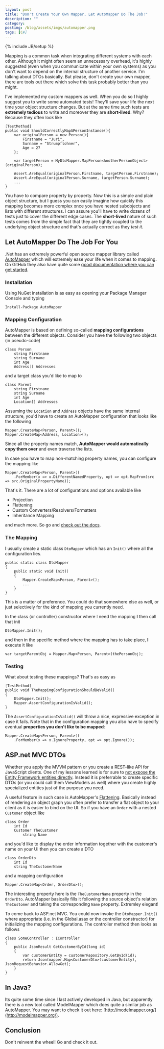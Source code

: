 ```yaml
---
layout: post
title: "Don't Create Your Own Mapper, Let AutoMapper Do The Job!"
description: ""
category: 
postimg: /blog/assets/imgs/automapper.png
tags: [C#]
---
```

{% include JB/setup %}

Mapping is a common task when integrating different systems with each other. Although it might often seem an unnecessary overhead, it's highly suggested (even when you communicate within your own systems) as you don't want to depend on the internal structure of another service. I'm talking about DTOs basically. But please, don't create your own mapper, there are tools out there which solve this task probably better than you might.

I've implemented my custom mappers as well. When you do so I highly suggest you to write some automated tests! They'll save your life the next time your object structure changes. But at the same time such tests are **extremely tedious** to write and moreover they are **short-lived**. Why? Because they often look like

    [TestMethod]
    public void ShouldCorrectlyMapAPersonInstance(){
        var originalPerson = new Person(){
            Firstname = "Juri",
            Surname = "Strumpflohner",
            Age = 27
        };

        var targetPerson = MyDtoMapper.MapPerson<AnotherPersonObject>(originalPerson);

        Assert.AreEqual(originalPerson.Firstname, targetPerson.Firstname);
        Assert.AreEqual(originalPerson.Surname, targetPerson.Surname);
        ...
    }

You have to compare property by property. Now this is a simple and plain object structure, but I guess you can easily imagine how quickly this mapping becomes more complex once you have nested subobjects and lists with different structures. I can assure you'll have to write dozens of tests just to cover the different edge cases. The **short-lived** nature of such tests comes from the simple fact that they are tightly coupled to the underlying object structure and that's actually correct as they *test it*.

## Let AutoMapper Do The Job For You

.Net has an extremely powerful open source mapper library called [AutoMapper](https://github.com/AutoMapper/AutoMapper) which will extremely ease your life when it comes to mapping. On GitHub they also have quite some [good documentation where you can get started](https://github.com/AutoMapper/AutoMapper/wiki).

### Installation
Using NuGet installation is as easy as opening your Package Manager Console and typing

    Install-Package AutoMapper

### Mapping Configuration

AutoMapper is based on defining so-called **mapping configurations** between the different objects. Consider you have the following two objects (in pseudo-code)

    class Person
        string Firstname
        string Surname
        int Age
        Address[] Addresses

and a target class you'd like to map to

    class Parent
        string Firstname
        string Surname
        int Age
        Location[] Addresses

Assuming the `Location` and `Address` objects have the same internal structure, you'd have to create an AutoMapper configuration that looks like the following

    Mapper.CreateMap<Person, Parent>();
    Mapper.CreateMap<Address, Location>();

Since all the property names match, **AutoMapper would automatically copy them over** and even traverse the lists.

In case you have to map non-matching property names, you can configure the mapping like

    Mapper.CreateMap<Person, Parent>()
        .ForMember(x => x.DifferentNamedProperty, opt => opt.MapFrom(src => src.OriginalPropertyName));

That's it. There are a lot of configurations and options available like

- Projection
- Flattening
- Custom Converters/Resolvers/Formatters
- Inheritance Mapping

and much more. So go and [check out the docs](https://github.com/AutoMapper/AutoMapper/wiki).

### The Mapping

I usually create a static class `DtoMapper` which has an `Init()` where all the configuration lies. 

    public static class DtoMapper
    {
        public static void Init()
        {
            Mapper.CreateMap<Person, Parent>();
            ...
        }
    }

This is a matter of preference. You could do that somewhere else as well, or just selectively for the kind of mapping you currently need.

In the class (or controller) constructor where I need the mapping I then call that init

    DtoMapper.Init();

and then in the specific method where the mapping has to take place, I execute it like

    var targetParentObj = Mapper.Map<Person, Parent>(thePersonObj);

### Testing
What about testing these mappings? That's as easy as

    [TestMethod]
    public void TheMappingConfigurationShouldBeValid()
    {
        DtoMapper.Init();
        Mapper.AssertConfigurationIsValid();
    }

The `AssertConfigurationIsValid()` will throw a nice, expressive exception in case it fails. Note that in the configuration mapping you also have to specify eventual **properties you don't like to be mapped**:

    Mapper.CreateMap<Person, Parent>()
        .ForMember(x => x.IgnoreProperty, opt => opt.Ignore());

## ASP.net MVC DTOs
Whether you apply the MVVM pattern or you create a REST-like API for JavaScript clients. One of my lessons learned is for sure to [not expose the Entity Framework entities directly](/blog/2012/10/lessons-learned-dont-expose-ef-entities-to-the-client-directly/). Instead it is preferrable to create specific DTOs (or you could call them ViewModels as well) where you create highly specialized entities just of the purpose you need. 

A useful feature in such case is AutoMapper's [Flattening](https://github.com/AutoMapper/AutoMapper/wiki/Flattening). Basically instead of rendering an object graph you often prefer to transfer a flat object to your client as it is easier to bind on the UI. So if you have an `Order` with a nested `Customer` object like

    class Order
        int Id
        Customer TheCustomer
            string Name

and you'd like to display the order information together with the customer's name on your UI then you can create a DTO

    class OrderDto
        int Id
        string TheCustomerName

and a mapping configuration

    Mapper.CreateMap<Order, OrderDto>();

The interesting property here is the `TheCustomerName` property in the `OrderDto`. AutoMapper basically fills it following the source object's relation `TheCustomer` and taking the corresponding `Name` property. Extremley elegant!

To come back to ASP.net MVC. You could now invoke the `DtoMapper.Init()` where appropriate (i.e. in the Global.asax or the controller constructor) for initializing the mapping configurations. The controller method then looks as follows

    class SomeController : IController
    {
        public JsonResult GetCustomerById(long id)
        {
            var customerEntity = customerRepository.GetById(id);
            return Json(mapper.Map<CustomerDto>(customerEntity), JsonRequestBehavior.AllowGet);
        }
    }

## In Java?
Its quite some time since I last actively developed in Java, but apparently there is a new tool called ModelMapper which does quite a similar job as AutoMapper. You may want to check it out here: [http://modelmapper.org/](http://modelmapper.org/).

## Conclusion
Don't reinvent the wheel! Go and check it out.